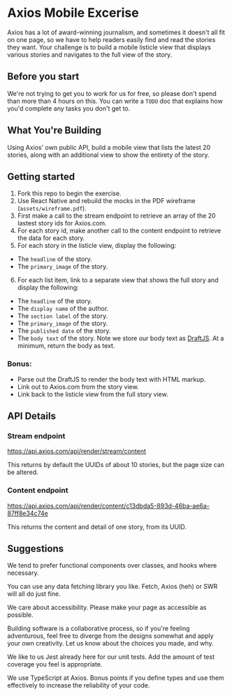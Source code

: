 # Axios Mobile Excerise
Axios has a lot of award-winning journalism, and sometimes it doesn't all fit on one page, so we have to help readers easily find and read the stories they want. Your challenge is to build a mobile listicle view that displays various stories and navigates to the full view of the story.

## Before you start
We're not trying to get you to work for us for free, so please don't spend than more than 4 hours on this. You can write a `TODO` doc that explains how you'd complete any tasks you don't get to.

## What You're Building
Using Axios' own public API, build a mobile view that lists the latest 20 stories, along with an additional view to show the entirety of the story.

## Getting started
1. Fork this repo to begin the exercise.
2. Use React Native and rebuild the mocks in the PDF wireframe (`assets/wireframe.pdf`).
3. First make a call to the stream endpoint to retrieve an array of the 20 lastest story ids for Axios.com.
4. For each story id, make another call to the content endpoint to retrieve the data for each story.
5. For each story in the listicle view, display the following:
- The `headline` of the story.
- The `primary_image` of the story.
6. For each list item, link to a separate view that shows the full story and display the following:
- The `headline` of the story.
- The `display name` of the author.
- The `section label` of the story.
- The `primary_image` of the story.
- The `published date` of the story.
- The `body text` of the story. Note we store our body text as [DraftJS](https://draftjs.org). At a minimum, return the body as text.
### Bonus:
- Parse out the DraftJS to render the body text with HTML markup.
- Link out to Axios.com from the story view.
- Link back to the listicle view from the full story view.

## API Details

### Stream endpoint
https://api.axios.com/api/render/stream/content

This returns by default the UUIDs of about 10 stories, but the page size can be altered.

### Content endpoint
https://api.axios.com/api/render/content/c13dbda5-893d-46ba-ae6a-87ff8e34c74e

This returns the content and detail of one story, from its UUID.

## Suggestions
We tend to prefer functional components over classes, and hooks where necessary.

You can use any data fetching library you like. Fetch, Axios (heh) or SWR will all do just fine.

We care about accessibility. Please make your page as accessible as possible.

Building software is a collaborative process, so if you're feeling adventurous, feel free to diverge from the designs somewhat and apply your own creativity. Let us know about the choices you made, and why.

We like to us Jest already here for our unit tests. Add the amount of test coverage you feel is appropriate.

We use TypeScript at Axios. Bonus points if you define types and use them effectively to increase the reliability of your code.




